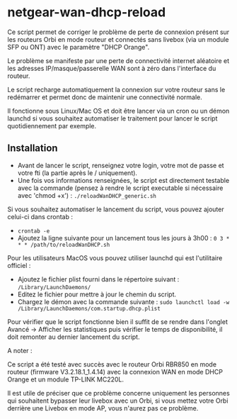 # netgear-wan-dhcp-reload

Ce script permet de corriger le problème de perte de connexion présent sur les routeurs Orbi en mode routeur et connectés sans livebox (via un module SFP ou ONT) avec le paramètre "DHCP Orange".

Le problème se manifeste par une perte de connectivité internet aléatoire et les adresses IP/masque/passerelle WAN sont à zéro dans l'interface du routeur.

Le script recharge automatiquement la connexion sur votre routeur sans le redémarrer et permet donc de maintenir une connectivité normale.

Il fonctionne sous Linux/Mac OS et doit être lancer via un cron ou un démon launchd si vous souhaitez automatiser le traitement pour lancer le script quotidiennement par exemple.

## Installation 

- Avant de lancer le script, renseignez votre login, votre mot de passe et votre fti (la partie après le / uniquement).
- Une fois vos informations renseignées, le script est directement testable avec la commande (pensez à rendre le script executable si nécessaire avec 'chmod +x') :
  `./reloadWanDHCP_generic.sh`

Si vous souhaitez automatiser le lancement du script, vous pouvez ajouter celui-ci dans crontab :

- `crontab -e`
- Ajoutez la ligne suivante pour un lancement tous les jours à 3h00 : `0 3 * * * /path/to/reloadWanDHCP.sh`

Pour les utilisateurs MacOS vous pouvez utiliser launchd qui est l'utilitaire officiel :

- Ajoutez le fichier plist fourni dans le répertoire suivant : `/Library/LaunchDaemons/`
- Editez le fichier pour mettre à jour le chemin du script.
- Chargez le démon avec la commande suivante :
 `sudo launchctl load -w /Library/LaunchDaemons/com.startup.dhcp.plist`
 
Pour vérifier que le script fonctionne bien il suffit de se rendre dans l'onglet Avancé -> Afficher les statistiques puis vérifier le temps de disponibilité, il doit remonter au dernier lancement du script.

A noter : 

Ce script a été testé avec succès avec le routeur Orbi RBR850 en mode routeur (firmware V3.2.18.1_1.4.14) avec la connexion WAN en mode DHCP Orange et un module TP-LINK MC220L.

Il est utile de préciser que ce problème concerne uniquement les personnes qui souhaitent bypasser leur livebox avec un Orbi, si vous mettez votre Orbi derrière une Livebox en mode AP, vous n'aurez pas ce problème.
